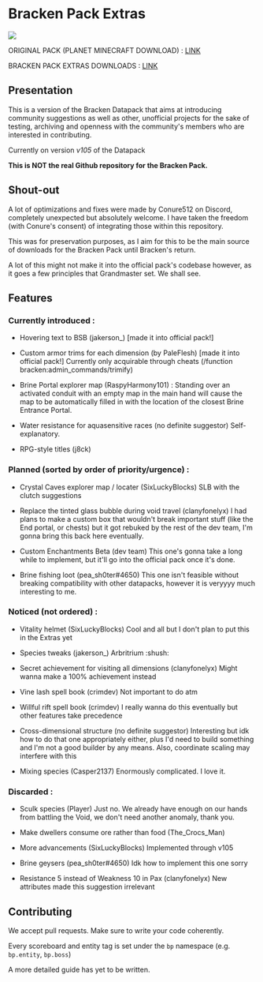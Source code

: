 # Bracken Pack Extras

[![](https://dcbadge.vercel.app/api/server/AtuqxsXfDM)](https://discord.gg/AtuqxsXfDM)

ORIGINAL PACK (PLANET MINECRAFT DOWNLOAD) : [LINK](https://www.planetminecraft.com/data-pack/the-bracken-pack/)

BRACKEN PACK EXTRAS DOWNLOADS : [LINK](https://www.github.com/crim-dev/BrackenPackExtras/releases)

## Presentation

This is a version of the Bracken Datapack that aims at introducing community suggestions as well as other, unofficial projects for the sake of testing, archiving and openness with the community's members who are interested in contributing.

Currently on version _v105_ of the Datapack

**This is NOT the real Github repository for the Bracken Pack.**

## Shout-out

A lot of optimizations and fixes were made by Conure512 on Discord, completely unexpected but absolutely welcome. I have taken the freedom (with Conure's consent) of integrating those within this repository.
 
This was for preservation purposes, as I aim for this to be the main source of downloads for the Bracken Pack until Bracken's return.

A lot of this might not make it into the official pack's codebase however, as it goes a few principles that Grandmaster set. We shall see. 

## Features 

### Currently introduced : 

- Hovering text to BSB (jakerson_) [made it into official pack!]

- Custom armor trims for each dimension (by PaleFlesh) [made it into official pack!] Currently only acquirable through cheats (/function bracken:admin_commands/trimify)

- Brine Portal explorer map (RaspyHarmony101) : 
Standing over an activated conduit with an empty map in the main hand will cause the map to be automatically filled in with the location of the closest Brine Entrance Portal.

- Water resistance for aquasensitive races (no definite suggestor)
Self-explanatory. 

- RPG-style titles (j8ck)

### Planned (sorted by order of priority/urgence) :

- Crystal Caves explorer map / locater (SixLuckyBlocks)
SLB with the clutch suggestions

- Replace the tinted glass bubble during void travel (clanyfonelyx)
I had plans to make a custom box that wouldn't break important stuff (like the End portal, or chests) but it got rebuked by the rest of the dev team, I'm gonna bring this back here eventually.

- Custom Enchantments Beta (dev team)
This one's gonna take a long while to implement, but it'll go into the official pack once it's done.

- Brine fishing loot (pea_sh0ter#4650)
This one isn't feasible without breaking compatibility with other datapacks, however it is veryyyy much interesting to me.

### Noticed (not ordered) : 

- Vitality helmet (SixLuckyBlocks)
Cool and all but I don't plan to put this in the Extras yet

- Species tweaks (jakerson_)
Arbritrium :shush:

- Secret achievement for visiting all dimensions (clanyfonelyx)
Might wanna make a 100% achievement instead

- Vine lash spell book (crimdev)
Not important to do atm

- Willful rift spell book (crimdev)
I really wanna do this eventually but other features take precedence

- Cross-dimensional structure (no definite suggestor)
Interesting but idk how to do that one appropriately either, plus I'd need to build something and I'm not a good builder by any means. Also, coordinate scaling may interfere with this

- Mixing species (Casper2137) 
Enormously complicated. I love it.

### Discarded : 

- Sculk species (Player)
Just no. We already have enough on our hands from battling the Void, we don't need another anomaly, thank you.

- Make dwellers consume ore rather than food (The_Crocs_Man)

- More advancements (SixLuckyBlocks)
Implemented through v105

- Brine geysers (pea_sh0ter#4650)
Idk how to implement this one sorry

- Resistance 5 instead of Weakness 10 in Pax (clanyfonelyx)
New attributes made this suggestion irrelevant 

## Contributing

We accept pull requests. Make sure to write your code coherently.

Every scoreboard and entity tag is set under the `bp` namespace (e.g. `bp.entity`, `bp.boss`)

A more detailed guide has yet to be written. 
